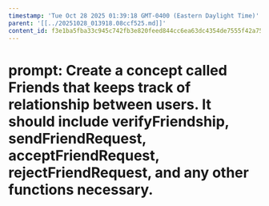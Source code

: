 ```yaml
---
timestamp: 'Tue Oct 28 2025 01:39:18 GMT-0400 (Eastern Daylight Time)'
parent: '[[../20251028_013918.08ccf525.md]]'
content_id: f3e1ba5fba33c945c742fb3e820feed844cc6ea63dc4354de7555f42a7597d76
---
```


# prompt: Create a concept called Friends that keeps track of relationship between users. It should include verifyFriendship, sendFriendRequest, acceptFriendRequest, rejectFriendRequest, and any other functions necessary.
